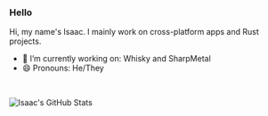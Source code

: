 ### Hello
Hi, my name's Isaac. I mainly work on cross-platform apps and Rust projects. 

- 🔭 I’m currently working on: Whisky and SharpMetal
- 😄 Pronouns: He/They

<br/>

![Isaac's GitHub Stats](https://github-readme-stats-isaacmarovitz.vercel.app/api?username=IsaacMarovitz&theme=nightowl&include_all_commits=true)
